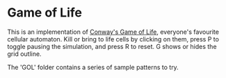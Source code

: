 # Game of Life

This is an implementation of [Conway's Game of Life](https://en.wikipedia.org/wiki/Conway%27s_Game_of_Life),
everyone's favourite cellular automaton. Kill or bring to life cells by clicking on them, press P to toggle
pausing the simulation, and press R to reset. G shows or hides the grid outline.

The 'GOL' folder contains a series of sample patterns to try.
